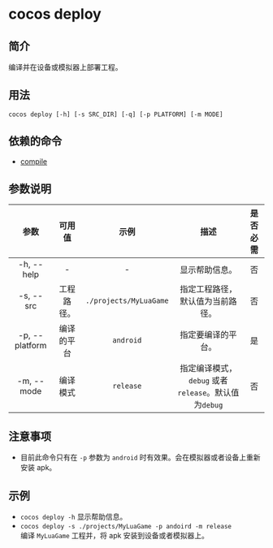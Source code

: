 # cocos deploy

## 简介

编译并在设备或模拟器上部署工程。

## 用法

`cocos deploy [-h] [-s SRC_DIR] [-q] [-p PLATFORM] [-m MODE]`

## 依赖的命令

* [compile](cocos-compile.md)

## 参数说明

参数 | 可用值 | 示例 | 描述 | 是否必需
:------------: | :-------------: | :------------: | :------------: | :------------:
-h, --help | - | - | 显示帮助信息。 | 否
-s, --src | 工程路径。 | `./projects/MyLuaGame` | 指定工程路径，默认值为当前路径。 | 否
-p, --platform | 编译的平台 | `android` | 指定要编译的平台。 | 是
-m, --mode | 编译模式 | `release` | 指定编译模式，`debug` 或者 `release`。默认值为`debug` | 否

## 注意事项

* 目前此命令只有在 `-p` 参数为 `android` 时有效果。会在模拟器或者设备上重新安装 apk。

## 示例

* `cocos deploy -h` 显示帮助信息。
* `cocos deploy -s ./projects/MyLuaGame -p andoird -m release`  
	编译 `MyLuaGame` 工程并，将 apk 安装到设备或者模拟器上。